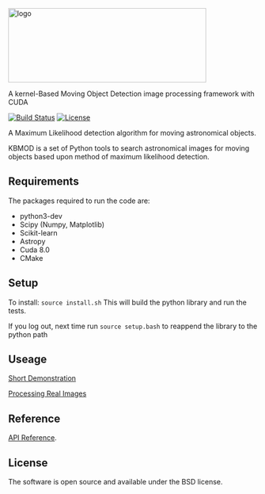 <img src="https://gist.githubusercontent.com/PWhiddy/d42e66a9dd8e4af205a706f388a90ed4/raw/ae5bb87ada12538289852b58ba8e54b564a81584/kbmod.svg?sanitize=true" alt="logo" width="400" height="150"/>

A kernel-Based Moving Object Detection image processing framework with CUDA

[![Build Status](https://travis-ci.org/DiracInstitute/kbmod.svg?branch=master)](https://travis-ci.org/DiracInstitute/kbmod) [![License](https://img.shields.io/badge/License-BSD%202--Clause-orange.svg)](https://opensource.org/licenses/BSD-2-Clause)

A Maximum Likelihood detection algorithm for moving astronomical objects.

KBMOD is a set of Python tools to search astronomical images for moving
objects based upon method of maximum likelihood detection.

## Requirements

The packages required to run the code are:

* python3-dev
* Scipy (Numpy, Matplotlib)
* Scikit-learn
* Astropy
* Cuda 8.0
* CMake

## Setup

To install:
```source install.sh```
This will build the python library and run the tests.

If you log out, next time run
```source setup.bash```
to reappend the library to the python path

## Useage

[Short Demonstration](notebooks/Quick_Test.ipynb)

[Processing Real Images](notebooks/HITS_Main_Belt_Comparison.ipynb)

## Reference

[API Reference](notebooks/Kbmod_Reference.ipynb).

## License

The software is open source and available under the BSD license.
